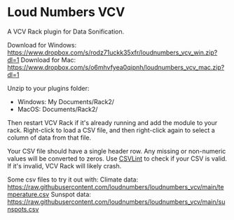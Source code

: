 # Loud Numbers VCV

A VCV Rack plugin for Data Sonification.

Download for Windows: <https://www.dropbox.com/s/rodz71uckk35xfr/loudnumbers_vcv_win.zip?dl=1>
Download for Mac: <https://www.dropbox.com/s/o6mhvfyea0qipnh/loudnumbers_vcv_mac.zip?dl=1>

Unzip to your plugins folder:

- Windows: My Documents/Rack2/
- MacOS: Documents/Rack2/

Then restart VCV Rack if it's already running and add the module to your rack. Right-click to load a CSV file, and then right-click again to select a column of data from that file.

Your CSV file should have a single header row. Any missing or non-numeric values will be converted to zeros. Use [CSVLint](https://csvlint.io/) to check if your CSV is valid. If it's invalid, VCV Rack will likely crash.

Some csv files to try it out with:
Climate data: <https://raw.githubusercontent.com/loudnumbers/loudnumbers_vcv/main/temperature.csv>
Sunspot data: <https://raw.githubusercontent.com/loudnumbers/loudnumbers_vcv/main/sunspots.csv>
